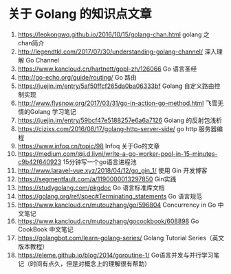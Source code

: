 # 关于 Golang 的知识点文章

1.  https://leokongwq.github.io/2016/10/15/golang-chan.html  golang 之 chan简介
2.  http://legendtkl.com/2017/07/30/understanding-golang-channel/  深入理解 Go Channel
3.  https://www.kancloud.cn/hartnett/gopl-zh/126066   Go 语言圣经
4.  http://go-echo.org/guide/routing/   Go 路由
5.  https://juejin.im/entry/5af50ffcf265da0ba06333bf  Golang 自定义路由控制实现
6.  http://www.flysnow.org/2017/03/31/go-in-action-go-method.html  飞雪无情的Golang 学习笔记
7.  https://juejin.im/entry/59bcf47e5188257e6a6a7126 Golang 的反射包浅析
8.  https://cizixs.com/2016/08/17/golang-http-server-side/   go http 服务器编程
9.  https://www.infoq.cn/topic/98   Infoq 关于Go的文章
10. https://medium.com/@j.d.livni/write-a-go-worker-pool-in-15-minutes-c9b42f640923   15分钟写一个go语言进程池
11. http://www.laravel-vue.xyz/2018/04/12/go_gin_1/  使用 Gin 开发博客
12. https://segmentfault.com/a/1190000013297850  Gin实践
13. https://studygolang.com/pkgdoc  Go 语言标准库文档
14. https://golang.org/ref/spec#Terminating_statements  Go 语言规范
15. https://www.kancloud.cn/mutouzhang/go/596804   Concurrency in Go 中文笔记
16. https://www.kancloud.cn/mutouzhang/gocookbook/608898   Go CookBook 中文笔记
17. https://golangbot.com/learn-golang-series/  Golang Tutorial Series（英文版本教程）
18. https://eleme.github.io/blog/2014/goroutine-1/  Go语言并发与并行学习笔记（时间有点久，但是对概念上的理解很有帮助）